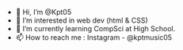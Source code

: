 - 👋 Hi, I’m @Kpt05
- 👀 I’m interested in web dev (html & CSS)
- 🌱 I’m currently learning CompSci at High School.
- 📫 How to reach me : 
  Instagram - @kptmusic05

<!---
Kpt05/Kpt05 is a ✨ special ✨ repository because its `README.md` (this file) appears on your GitHub profile.
You can click the Preview link to take a look at your changes.
--->

